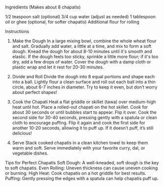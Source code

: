 Ingredients (Makes about 8 chapatis)

1/2 teaspoon salt (optional)
3/4 cup water (adjust as needed)
1 tablespoon oil or ghee (optional, for softer chapatis)
Additional flour for rolling


Instructions

1. Make the Dough
In a large mixing bowl, combine the whole wheat flour and salt.
Gradually add water, a little at a time, and mix to form a soft dough.
Knead the dough for about 8-10 minutes until it's smooth and elastic. If the dough feels too sticky, sprinkle a little more flour; if it's too dry, add a few drops of water.
Cover the dough with a damp cloth or plastic wrap and let it rest for 20-30 minutes.

2. Divide and Roll
Divide the dough into 8 equal portions and shape each into a ball.
Lightly flour a clean surface and roll out each ball into a thin circle, about 6-7 inches in diameter. Try to keep it even, but don’t worry about perfect shapes!

3. Cook the Chapati
Heat a flat griddle or skillet (tawa) over medium-high heat until hot.
Place a rolled-out chapati on the hot skillet.
Cook for about 30 seconds or until bubbles start to appear. Flip it over.
Cook the second side for 30-40 seconds, pressing gently with a spatula or clean cloth to encourage puffing.
Flip it again and cook the first side for another 10-20 seconds, allowing it to puff up. If it doesn’t puff, it’s still delicious!

4. Serve
Stack cooked chapatis in a clean kitchen towel to keep them warm and soft.
Serve immediately with your favorite curry, dal, or vegetable dishes.

Tips for Perfect Chapatis
Soft Dough: A well-kneaded, soft dough is the key to soft chapatis.
Even Rolling: Uneven thickness can cause uneven cooking or burning.
High Heat: Cook chapatis on a hot griddle for best results.
Puffing: Gently pressing the edges with a spatula can help chapatis puff up.